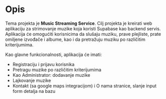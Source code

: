# Opis

Tema projekta je **Music Streaming Service**. Cilj projekta je kreirati web aplikaciju za strimovanje muzike koja koristi Supabase kao backend servis. Aplikacija će omogućiti korisnicima da slušaju muziku, prave plejliste, prate omiljene izvođače i albume, kao i da pretražuju muziku po različitim kriterijumima.

Kao glavne funkcionalnosti, aplikacija će imati:
- Registraciju i prijavu korisnika
- Pretragu muzike po različitim kriterijumima
- Kao Administrator: dodavanje muzike
- Lajkovanje muzike
- Kontakt (sa google maps integracijom) i O nama stranice, slanje input form detalja na bazu